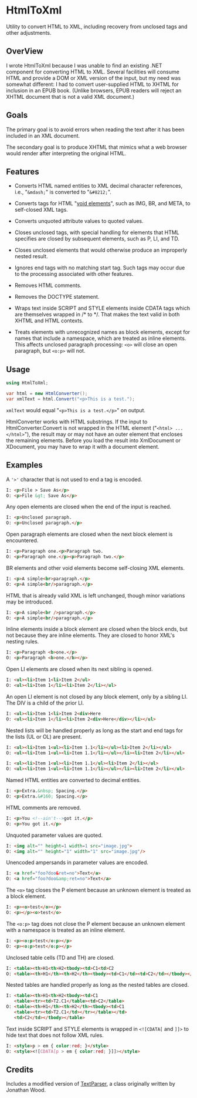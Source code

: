 # HtmlToXml
Utility to convert HTML to XML, including recovery from unclosed tags and other adjustments.

## OverView

I wrote HtmlToXml because I was unable to find an existing .NET component for converting HTML to XML. Several facilities will consume HTML and provide a DOM or XML version of the input, but my need was somewhat different: I had to convert user-supplied HTML to XHTML for inclusion in an EPUB book. (Unlike browsers, EPUB readers will reject an XHTML document that is not a valid XML document.)

## Goals

The primary goal is to avoid errors when reading the text after it has been included in an XML document.

The secondary goal is to produce XHTML that mimics what a web browser would render after interpreting the original HTML.

## Features

- Converts HTML named entities to XML decimal character references, i.e., "`&mdash;`" is converted to "`&#8212;`".

- Converts tags for HTML "[void elements](https://html.spec.whatwg.org/multipage/syntax.html#void-elements "WHATWG specification")", such as IMG, BR, and META, to self-closed XML tags.

- Converts unquoted attribute values to quoted values.

- Closes unclosed tags, with special handling for elements that HTML specifies are closed by subsequent elements, such as P, LI, and TD.

- Closes unclosed elements that would otherwise produce an improperly nested result.

- Ignores end tags with no matching start tag. Such tags may occur due to the processing associated with other features.

- Removes HTML comments.

- Removes the DOCTYPE statement.

- Wraps text inside SCRIPT and STYLE elements inside CDATA tags which are themselves wrapped in /* to */. That makes the text valid in both XHTML and HTML contexts.

- Treats elements with unrecognized names as block elements, except for   names that include a namespace, which are treated as inline elements. This affects unclosed paragraph processing: `<o>` will close an open paragraph, but `<o:p>` will not.

## Usage

```csharp
using HtmlToXml;

var html = new HtmlConverter();
var xmlText = html.Convert("<p>This is a test.");
```

`xmlText` would equal "`<p>This is a test.</p>`" on output.

HtmlConverter works with HTML substrings. If the input to HtmlConverter.Convert is not wrapped in the HTML element ("`<html> ... </html>`"), the result may or may not have an outer element that encloses the remaining elements. Before you load the result into XmlDocument or XDocument, you may have to wrap it with a document element.

## Examples

A `'>'` character that is not used to end a tag
is encoded.

```html
I: <p>File > Save As</p>
O: <p>File &gt; Save As</p>
```

Any open elements are closed when the end of the
input is reached.

```html
I: <p>Unclosed paragraph.
O: <p>Unclosed paragraph.</p>
```

Open paragraph elements are closed when the next
block element is encountered.

```html
I: <p>Paragraph one.<p>Paragraph two.
O: <p>Paragraph one.</p><p>Paragraph two.</p>
```

BR elements and other void elements become
self-closing XML elements.

```html
I: <p>A simple<br>paragraph.</p>
O: <p>A simple<br/>paragraph.</p>
```

HTML that is already valid XML is left unchanged, though
minor variations may be introduced.

```html
I: <p>A simple<br />paragraph.</p>
O: <p>A simple<br/>paragraph.</p>
```

Inline elements inside a block element are closed
when the block ends, but not because they are inline
elements. They are closed to honor XML's nesting rules.

```html
I: <p>Paragraph <b>one.</p>
O: <p>Paragraph <b>one.</b></p>
```

Open LI elements are closed when its next sibling
is opened.

```html
I: <ul><li>Item 1<li>Item 2</ul>
O: <ul><li>Item 1</li><li>Item 2</li></ul>
```

An open LI element is not closed by any block element,
only by a sibling LI. The DIV is a child of the prior
LI.

```html
I: <ul><li>Item 1<li>Item 2<div>Here
O: <ul><li>Item 1</li><li>Item 2<div>Here</div></li></ul>
```

Nested lists will be handled properly as long as the
start and end tags for the lists (UL or OL) are present.

```html
I: <ul><li>Item 1<ul><li>Item 1.1</li></ul><li>Item 2</li></ul>
O: <ul><li>Item 1<ul><li>Item 1.1</li></ul></li><li>Item 2</li></ul>

I: <ul><li>Item 1<ul><li>Item 1.1</ul><li>Item 2</li></ul>
O: <ul><li>Item 1<ul><li>Item 1.1</li></ul></li><li>Item 2</li></ul>
```

Named HTML entities are converted to decimal entities.

```html
I: <p>Extra.&nbsp; Spacing.</p>
O: <p>Extra.&#160; Spacing.</p>
```

HTML comments are removed.

```html
I: <p>You <!--ain't-->got it.</p>
O: <p>You got it.</p>
```

Unquoted parameter values are quoted.

```html
I: <img alt="" height=1 width=1 src="image.jpg">
O: <img alt="" height="1" width="1" src="image.jpg"/>
```

Unencoded ampersands in parameter values are encoded.

```html
I: <a href="foo?doo&ret=no">Text</a>
O: <a href="foo?doo&amp;ret=no">Text</a>
```

The `<o>` tag closes the P element because an
unknown element is treated as a block element.

```html
I: <p><o>test</o></p>
O: <p></p><o>test</o>
```

The `<o:p>` tag does not close the P element
because an unknown element with a namespace is
treated as an inline element.

```html
I: <p><o:p>test</o:p></p>
O: <p><o:p>test</o:p></p>
```

Unclosed table cells (TD and TH) are closed.

```html
I: <table><th>H1<th>H2<tbody><td>C1<td>C2
O: <table><th>H1</th><th>H2</th><tbody><td>C1</td><td>C2</td></tbody></table>
```

Nested tables are handled properly as long as the nested tables are closed. 

```html
I: <table><th>H1<th>H2<tbody><td>C1
   <table><tr><td>T2.C1</table><td>C2</table>
O: <table><th>H1</th><th>H2</th><tbody><td>C1
   <table><tr><td>T2.C1</td></tr></table></td>
   <td>C2</td></tbody></table>
```

Text inside SCRIPT and STYLE elements is wrapped in `<![CDATA[` and `]]>` to hide text that does not follow XML rules.

```html
I: <style>p > em { color:red; }</style>
O: <style><![CDATA[p > em { color:red; }]]></style>
```

## Credits

Includes a modified version of [TextParser](http://www.blackbeltcoder.com/Articles/strings/a-text-parsing-helper-class), a class originally written by Jonathan Wood.
